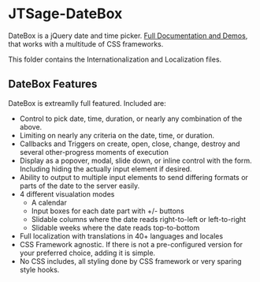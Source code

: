 JTSage-DateBox
=================

DateBox is a jQuery date and time picker. [Full Documentation and Demos](http://datebox.jtsage.dev/), that works with a multitude of CSS frameworks.

This folder contains the Internationalization and Localization files.

DateBox Features
----------------

DateBox is extreamlly full featured.  Included are:

 * Control to pick date, time, duration, or nearly any combination of the above.
 * Limiting on nearly any criteria on the date, time, or duration.
 * Callbacks and Triggers on create, open, close, change, destroy and several other-progress moments of execution
 * Display as a popover, modal, slide down, or inline control with the form.  Including hiding the actually input element if desired.
 * Ability to output to multiple input elements to send differing formats or parts of the date to the server easily.
 * 4 different visualation modes
    * A calendar
    * Input boxes for each date part with +/- buttons
    * Slidable columns where the date reads right-to-left or left-to-right
    * Slidable weeks where the date reads top-to-bottom
 * Full localization with translations in 40+ languages and locales
 * CSS Framework agnostic.  If there is not a pre-configured version for your preferred choice, adding it is simple.
 * No CSS includes, all styling done by CSS framework or very sparing style hooks.
